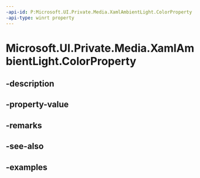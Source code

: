 ```yaml
---
-api-id: P:Microsoft.UI.Private.Media.XamlAmbientLight.ColorProperty
-api-type: winrt property
---
```


# Microsoft.UI.Private.Media.XamlAmbientLight.ColorProperty

<!--
public static Microsoft.UI.Xaml.DependencyProperty ColorProperty { get; }
-->


## -description

## -property-value

## -remarks

## -see-also

## -examples


